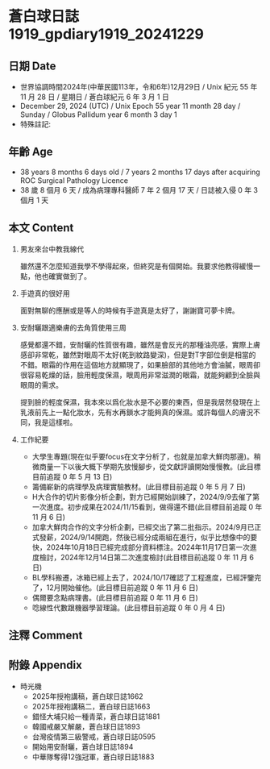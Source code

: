 [_metadata_:encoding]: - "utf-8"
[_metadata_:language]: - "zh-Hant-TW"
[_metadata_:fileformat]: - "markdown"
[_metadata_:MIME_type]: - "text/plain"
[_metadata_:markdown_version]: - "commonmark version 0.30"
[_metadata_:markdown_spec]: - "https://spec.commonmark.org/0.30/"

# 蒼白球日誌1919_gpdiary1919_20241229 #

## 日期 Date ##

* 世界協調時間2024年(中華民國113年，令和6年)12月29日 / Unix 紀元 55 年 11 月 28 日 / 星期日 / 蒼白球紀元 6 年 3 月 1 日
* December 29, 2024 (UTC) / Unix Epoch 55 year 11 month 28 day / Sunday / Globus Pallidum year 6 month 3 day 1
* 特殊註記:

## 年齡 Age ##

* 38 years 8 months 6 days old / 7 years 2 months 17 days after acquiring ROC Surgical Pathology Licence
* 38 歲 8 個月 6 天 / 成為病理專科醫師 7 年 2 個月 17 天 / 日誌被入侵 0 年 3 個月 1 天

## 本文 Content ##

1. 男友來台中教我線代

    雖然還不怎麼知道我學不學得起來，但終究是有個開始。我要求他教得緩慢一點，他也確實做到了。

2. 手遊真的很好用

    面對無聊的應酬或是等人的時候有手遊真是太好了，謝謝寶可夢卡牌。

3. 安耐曬跟適樂膚的去角質使用三周

    感覺都還不錯，安耐曬的性質很有趣，雖然是會反光的那種油亮感，實際上膚感卻非常乾，雖然對眼周不太好(乾到紋路變深)，但是對T字部位倒是相當的不錯。眼霜的作用在這個地方就顯現了，如果臉部的其他地方會油膩，眼周卻很容易乾燥的話，臉用輕度保濕，眼周用非常滋潤的眼霜，就能夠顧到全臉與眼周的需求。

    提到臉的輕度保濕，我本來以爲化妝水是不必要的東西，但是我居然發現在上乳液前先上一點化妝水，先有水再鎖水才能夠真的保濕。或許每個人的膚況不同，我是這樣啦。

4. 工作紀要

    - 大學生專題(現在似乎要focus在文字分析了，也就是加拿大鮮肉那邊)。稍微商量一下以後大概下學期先放慢腳步，從文獻評讀開始慢慢教。(此目標目前追蹤 0 年 5 月 13 日)
    - 籌備嶄新的病理學及病理實驗教材。(此目標目前追蹤 0 年 5 月 7 日)
    - H大合作的切片影像分析企劃，對方已經開始訓練了，2024/9/9去催了第一次進度。初步成果在2024/11/15看到，做得還不錯(此目標目前追蹤 0 年 11 月 6 日)
    - 加拿大鮮肉合作的文字分析企劃，已經交出了第二批指示。2024/9月已正式發薪，2024/9/14開跑，然後已經分成兩組在進行，似乎比想像中的要快，2024年10月18日已經完成部分資料標注。2024年11月17日第一次進度檢討，2024年12月14日第二次進度檢討(此目標目前追蹤 0 年 11 月 6 日)
    - BL學科搬遷，冰箱已經上去了，2024/10/17確認了工程進度，已經評鑒完了，12月開始催他。(此目標目前追蹤 0 年 11 月 6 日)
    - 偶爾要念點病理書。(此目標目前追蹤 0 年 11 月 6 日)
    - 唸線性代數跟機器學習理論。(此目標目前追蹤 0 年 0 月 4 日)

## 注釋 Comment ##


## 附錄 Appendix ##

* 時光機
    - 2025年授袍講稿，蒼白球日誌1662
    - 2025年授袍講稿二，蒼白球日誌1663
    - 錯怪大埔只給一種青菜，蒼白球日誌1881
    - 韓國戒嚴又解嚴，蒼白球日誌1893
    - 台灣疫情第三級警戒，蒼白球日誌0595
    - 開始用安耐曬，蒼白球日誌1894
    - 中華隊奪得12強冠軍，蒼白球日誌1883
